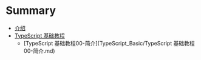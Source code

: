 # Summary

* [介绍](README.md)
* [TypeScript 基础教程](TypeScript_Basic/README.md)
    * [TypeScript 基础教程00-简介](TypeScript_Basic/TypeScript 基础教程00-简介.md)

